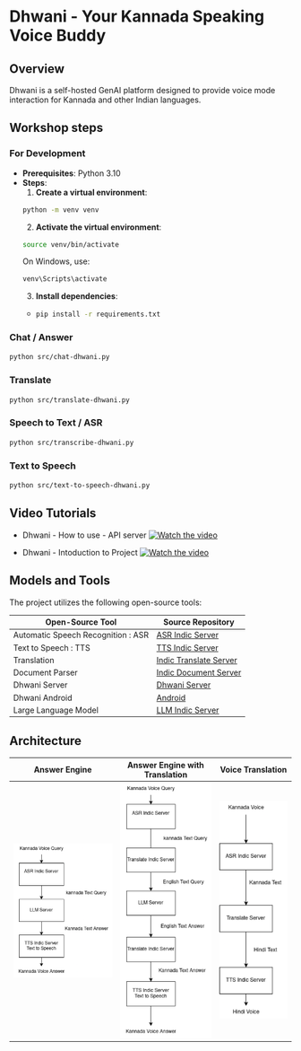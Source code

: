 # Dhwani - Your Kannada Speaking Voice Buddy

## Overview

Dhwani is a self-hosted GenAI platform designed to provide voice mode interaction for Kannada and other Indian languages. 


## Workshop steps

### For Development 
- **Prerequisites**: Python 3.10
- **Steps**:
  1. **Create a virtual environment**:
  ```bash
  python -m venv venv
  ```
  2. **Activate the virtual environment**:
  ```bash
  source venv/bin/activate
  ```
  On Windows, use:
  ```bash
  venv\Scripts\activate
  ```
  3. **Install dependencies**:
  - ```bash
    pip install -r requirements.txt
    ```

### Chat / Answer
```bash
python src/chat-dhwani.py
```

### Translate
```bash
python src/translate-dhwani.py
```

### Speech to Text / ASR
```bash
python src/transcribe-dhwani.py
```


### Text to Speech
```bash
python src/text-to-speech-dhwani.py
```

## Video Tutorials
    
- Dhwani - How to use - API server
[![Watch the video](https://img.youtube.com/vi/RLIhG1bt8gw/hqdefault.jpg)](https://youtu.be/RLIhG1bt8gw)

- Dhwani - Intoduction to Project
[![Watch the video](https://img.youtube.com/vi/kqZZZjbeNVk/hqdefault.jpg)](https://youtu.be/kqZZZjbeNVk)


## Models and Tools

The project utilizes the following open-source tools:

| Open-Source Tool                       | Source Repository                                          | 
|---------------------------------------|-------------------------------------------------------------|
| Automatic Speech Recognition : ASR   | [ASR Indic Server](https://github.com/slabstech/asr-indic-server) | 
| Text to Speech : TTS                  | [TTS Indic Server](https://github.com/slabstech/tts-indic-server)  | 
| Translation                           | [Indic Translate Server](https://github.com/slabstech/indic-translate-server) | 
| Document Parser                       | [Indic Document Server](https://github.com/slabstech/docs-indic-server) |
| Dhwani Server | [Dhwani Server](https://github.com/slabstech/dhwani-server) | 
| Dhwani Android | [Android](https://github.com/slabstech/dhwani-android) |
| Large Language Model                  | [LLM Indic Server](https://github.com/slabstech/llm-indic-server_cpu) | 


## Architecture

| Answer Engine| Answer Engine with Translation                                 | Voice Translation                          |
|----------|-----------------------------------------------|---------------------------------------------|
| ![Answer Engine](docs/kannada-answer-engine.drawio.png "Engine") | ![Answer Engine Translation](docs/kannada-answer-engine-translate.png "Engine") | ![Voice Translation](docs/voice-translation.drawio.png "Voice Translation") |

